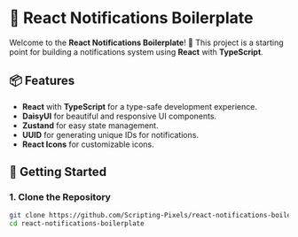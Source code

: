 # 🎉 React Notifications Boilerplate

Welcome to the **React Notifications Boilerplate**! 🚀 This project is a starting point for building a notifications system using **React** with **TypeScript**.

## 📦 Features

- **React** with **TypeScript** for a type-safe development experience.
- **DaisyUI** for beautiful and responsive UI components.
- **Zustand** for easy state management.
- **UUID** for generating unique IDs for notifications.
- **React Icons** for customizable icons.

## 🚀 Getting Started

### 1. Clone the Repository

```bash
git clone https://github.com/Scripting-Pixels/react-notifications-boilerplate.git
cd react-notifications-boilerplate
